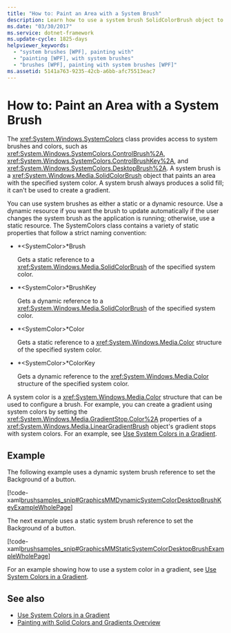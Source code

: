```yaml
---
title: "How to: Paint an Area with a System Brush"
description: Learn how to use a system brush SolidColorBrush object to paint an area with the specified system color.
ms.date: "03/30/2017"
ms.service: dotnet-framework
ms.update-cycle: 1825-days
helpviewer_keywords:
  - "system brushes [WPF], painting with"
  - "painting [WPF], with system brushes"
  - "brushes [WPF], painting with system brushes [WPF]"
ms.assetid: 5141a763-9235-42cb-a6bb-afc75513eac7
---
```

# How to: Paint an Area with a System Brush

The <xref:System.Windows.SystemColors> class provides access to system brushes and colors, such as <xref:System.Windows.SystemColors.ControlBrush%2A>, <xref:System.Windows.SystemColors.ControlBrushKey%2A>, and <xref:System.Windows.SystemColors.DesktopBrush%2A>. A system brush is a <xref:System.Windows.Media.SolidColorBrush> object that paints an area with the specified system color. A system brush always produces a solid fill; it can't be used to create a gradient.

You can use system brushes as either a static or a dynamic resource. Use a dynamic resource if you want the brush to update automatically if the user changes the system brush as the application is running; otherwise, use a static resource. The SystemColors class contains a variety of static properties that follow a strict naming convention:

- *\<SystemColor>*Brush

     Gets a static reference to a <xref:System.Windows.Media.SolidColorBrush> of the specified system color.

- *\<SystemColor>*BrushKey

     Gets a dynamic reference to a <xref:System.Windows.Media.SolidColorBrush> of the specified system color.

- *\<SystemColor>*Color

     Gets a static reference to a <xref:System.Windows.Media.Color> structure of the specified system color.

- *\<SystemColor>*ColorKey

     Gets a dynamic reference to the <xref:System.Windows.Media.Color> structure of the specified system color.

A system color is a <xref:System.Windows.Media.Color> structure that can be used to configure a brush. For example, you can create a gradient using system colors by setting the <xref:System.Windows.Media.GradientStop.Color%2A> properties of a <xref:System.Windows.Media.LinearGradientBrush> object's gradient stops with system colors. For an example, see [Use System Colors in a Gradient](how-to-use-system-colors-in-a-gradient.md).

## Example

The following example uses a dynamic system brush reference to set the Background of a button.

[!code-xaml[brushsamples_snip#GraphicsMMDynamicSystemColorDesktopBrushKeyExampleWholePage](~/samples/snippets/csharp/VS_Snippets_Wpf/brushsamples_snip/CS/DynamicSystemBrushExample.xaml#graphicsmmdynamicsystemcolordesktopbrushkeyexamplewholepage)]

The next example uses a static system brush reference to set the Background of a button.

[!code-xaml[brushsamples_snip#GraphicsMMStaticSystemColorDesktopBrushExampleWholePage](~/samples/snippets/csharp/VS_Snippets_Wpf/brushsamples_snip/CS/StaticSystemBrushExample.xaml#graphicsmmstaticsystemcolordesktopbrushexamplewholepage)]

For an example showing how to use a system color in a gradient, see [Use System Colors in a Gradient](how-to-use-system-colors-in-a-gradient.md).

## See also

- [Use System Colors in a Gradient](how-to-use-system-colors-in-a-gradient.md)
- [Painting with Solid Colors and Gradients Overview](painting-with-solid-colors-and-gradients-overview.md)
